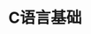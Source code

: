 ---
lang: zh-CN
title: C语言基础
titleTemplate: 数据结构需要掌握的C语言基础
description: 学好C语言，走遍天下都不怕
aside: left
lastUpdated: true
sidebar: false
footer: false
prev:
  text: '第四篇|向量空间'
  link: '/study/math/Linear_Algebra/向量空间'
next:
  text: '第六篇|二次型'
  link: '/study/math/Linear_Algebra/二次型'  
---